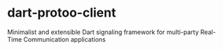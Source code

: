 # dart-protoo-client
Minimalist and extensible Dart signaling framework for multi-party Real-Time Communication applications
